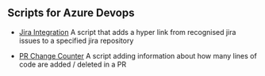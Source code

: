 ## Scripts for Azure Devops

* [Jira Integration](https://github.com/raphaelimahorn/tampermonkey/blob/main/azure/jira_integration.user.js)
  A script that adds a hyper link from recognised jira issues to a specified jira repository

* [PR Change Counter](https://github.com/raphaelimahorn/tampermonkey/blob/main/azure/pr_change_count.user.js)
  A script adding information about how many lines of code are added / deleted in a PR